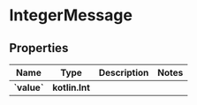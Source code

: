 
# IntegerMessage

## Properties
Name | Type | Description | Notes
------------ | ------------- | ------------- | -------------
**&#x60;value&#x60;** | **kotlin.Int** |  | 




